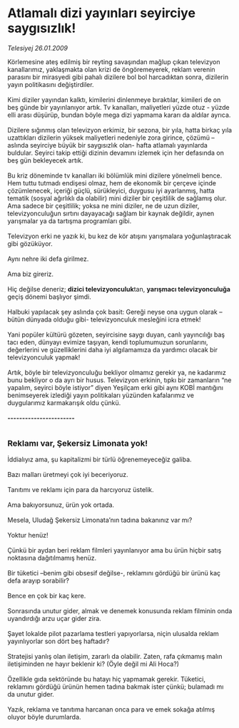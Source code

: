 # Atlamalı dizi yayınları seyirciye saygısızlık!

*Telesiyej 26.01.2009*

<div class="taraf_structure_2col_1zq">
<div class="margen_n">



 <p>Körlemesine ateş edilmiş bir reyting savaşından mağlup çıkan televizyon kanallarımız, yaklaşmakta olan krizi de öngöremeyerek, reklam verenin parasını bir mirasyedi gibi pahalı dizilere bol bol harcadıktan sonra, dizilerin yayın politikasını değiştirdiler. <br/><br/>Kimi diziler yayından kalktı, kimilerini dinlenmeye bıraktılar, kimileri de on beş günde bir yayınlanıyor artık. Tv kanalları, maliyetleri yüzde otuz - yüzde elli arası düşürüp, bundan böyle mega dizi yapmama kararı da aldılar ayrıca. <br/><br/>Dizilere sığınmış olan televizyon erkimiz, bir sezona, bir yıla, hatta birkaç yıla uzattıkları dizilerin yüksek maliyetleri nedeniyle zora girince, çözümü –aslında seyirciye büyük bir saygısızlık olan- hafta atlamalı yayınlarda buldular. Seyirci takip ettiği dizinin devamını izlemek için her defasında on beş gün bekleyecek artık. <br/><br/>Bu kriz döneminde tv kanalları iki bölümlük mini dizilere yönelmeli bence. Hem tuttu tutmadı endişesi olmaz, hem de ekonomik bir çerçeve içinde çözümlenecek, içeriği güçlü, sürükleyici, duygusu iyi ayarlanmış, hatta tematik (sosyal ağırlıklı da olabilir) mini diziler bir çeşitlilik de sağlamış olur. Ama sadece bir çeşitlilik; yoksa ne mini diziler, ne de uzun diziler, televizyonculuğun sırtını dayayacağı sağlam bir kaynak değildir, aynen yarışmalar ya da tartışma programları gibi. <br/><br/>Televizyon erki ne yazık ki, bu kez de kör atışını yarışmalara yoğunlaştıracak gibi gözüküyor. <br/><br/>Aynı nehre iki defa girilmez. <br/><br/>Ama biz gireriz. <br/><br/>Hiç değilse deneriz; <b>dizici televizyonculuk</b>tan, <b>yarışmacı televizyonculuğa</b> geçiş dönemi başlıyor şimdi. <br/><br/>Halbuki yapılacak şey aslında çok basit: Gereği neyse ona uygun olarak –bütün dünyada olduğu gibi- televizyonculuk mesleğini icra etmek! <br/><br/>Yani popüler kültürü gözeten, seyircisine saygı duyan, canlı yayıncılığı baş tacı eden, dünyayı evimize taşıyan, kendi toplumumuzun sorunlarını, değerlerini ve güzelliklerini daha iyi algılamamıza da yardımcı olacak bir televizyonculuk yapmak! <br/><br/>Artık, böyle bir televizyonculuğu bekliyor olmamız gerekir ya, ne kadarımız bunu bekliyor o da ayrı bir husus. Televizyon erkinin, tıpkı bir zamanların “ne yapalım, seyirci böyle istiyor” diyen Yeşilçam erki gibi aynı KOBİ mantığını benimseyerek izlediği yayın politikaları yüzünden kafalarımız ve duygularımız karmakarışık oldu çünkü. <b><br/><br/>-----------------------<br/><br/><font size="4"><br/>Reklamı var, Şekersiz Limonata yok!</font></b><font size="4"> <br/></font><br/>İddialıyız ama, şu kapitalizmi bir türlü öğrenemeyeceğiz galiba. <br/><br/>Bazı malları üretmeyi çok iyi beceriyoruz. <br/><br/>Tanıtımı ve reklamı için para da harcıyoruz üstelik. <br/><br/>Ama bakıyorsunuz, ürün yok ortada. <br/><br/>Mesela, Uludağ Şekersiz Limonata’nın tadına bakanınız var mı? <br/><br/>Yoktur henüz! <br/><br/>Çünkü bir aydan beri reklam filmleri yayınlanıyor ama bu ürün hiçbir satış noktasına dağıtılmamış henüz. <br/><br/>Bir tüketici –benim gibi obsesif değilse-, reklamını gördüğü bir ürünü kaç defa arayıp sorabilir? <br/><br/>Bence en çok bir kaç kere. <br/><br/>Sonrasında unutur gider, almak ve denemek konusunda reklam filminin onda uyandırdığı arzu uçar gider zira. <br/><br/>Şayet lokalde pilot pazarlama testleri yapıyorlarsa, niçin ulusalda reklam yayınlıyorlar son dört beş haftadır? <br/><br/>Stratejisi yanlış olan iletişim, zararlı da olabilir. Zaten, rafa çıkmamış malın iletişiminden ne hayır beklenir ki? (Öyle değil mi Ali Hoca?) <br/><br/>Özellikle gıda sektöründe bu hatayı hiç yapmamak gerekir. Tüketici, reklamını gördüğü ürünün hemen tadına bakmak ister çünkü; bulamadı mı da unutur gider. <br/><br/>Yazık, reklama ve tanıtıma harcanan onca para ve emek sokağa atılmış oluyor böyle durumlarda.</p>

<br/>


<div id="taraf_not">
</div>

</div>


</div>
